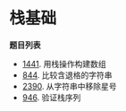 # 栈基础

**题目列表**

- [1441](https://leetcode.cn/problems/build-an-array-with-stack-operations/description/). 用栈操作构建数组
- [844](https://leetcode.cn/problems/backspace-string-compare/description/). 比较含退格的字符串
- [2390](https://leetcode.cn/problems/removing-stars-from-a-string/description/). 从字符串中移除星号
- [946](https://leetcode.cn/problems/validate-stack-sequences/description/). 验证栈序列
